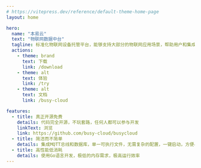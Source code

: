 ```yaml
---
# https://vitepress.dev/reference/default-theme-home-page
layout: home

hero:
  name: "本易云"
  text: "物联网数据中台"
  tagline: 标准化物联网设备托管平台，能够支持大部分的物联网应用场景，帮助用户和集成商解决最基本的设备接入问题
  actions:
    - theme: brand
      text: 下载
      link: /download
    - theme: alt
      text: 体验
      link: /try
    - theme: alt
      text: 文档
      link: /busy-cloud

features:
  - title: 真正开源免费
    details: 代码完全开源，不玩套路，任何人都可以参与开发
    linkText: 浏览
    link: https://github.com/busy-cloud/busycloud
  - title: 简洁而不简单
    details: 集成MQTT总线和数据库，单一可执行文件，无需复杂的配置，一键启动，方便小白操作
  - title: 高性能低消耗
    details: 使用Go语言开发，极低的内存需求，极高运行效率
---
```



